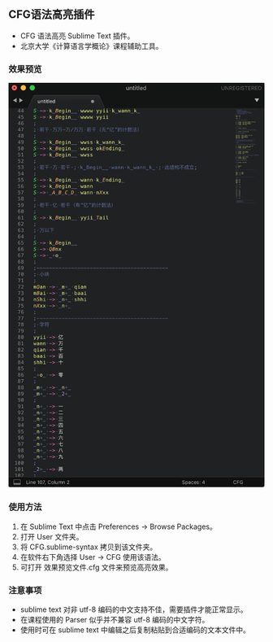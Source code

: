 ## CFG语法高亮插件

- CFG 语法高亮 Sublime Text 插件。
- 北京大学《计算语言学概论》课程辅助工具。

### 效果预览

![preview](preview.png)

### 使用方法

1. 在 Sublime Text 中点击 Preferences → Browse Packages。
2. 打开 User 文件夹。
3. 将 CFG.sublime-syntax 拷贝到该文件夹。
4. 在软件右下角选择 User → CFG 使用该语法。
5. 可打开 效果预览文件.cfg 文件来预览高亮效果。

### 注意事项

- sublime text 对非 utf-8 编码的中文支持不佳，需要插件才能正常显示。
- 在课程使用的 Parser 似乎并不兼容 utf-8 编码的中文字符。
- 使用时可在 sublime text 中编辑之后复制粘贴到合适编码的文本文件中。


